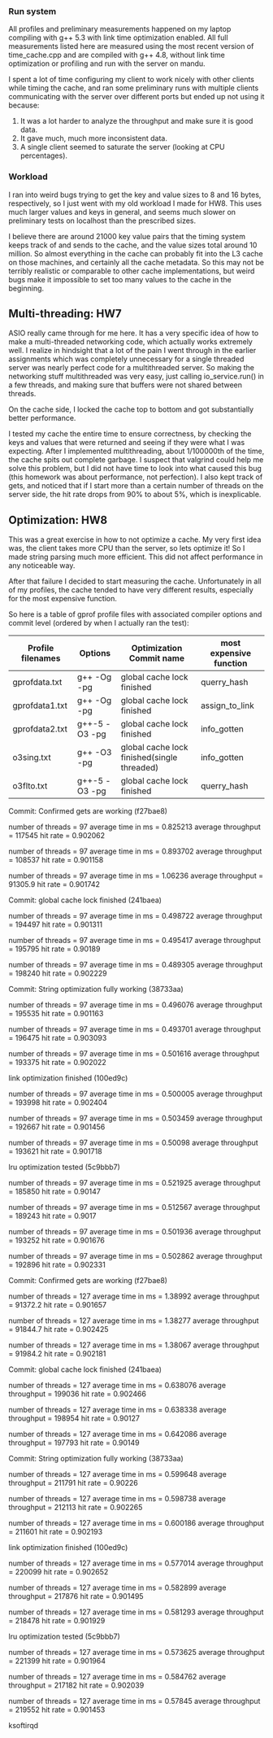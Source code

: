 
### Run system

All profiles and preliminary measurements happened on my laptop compiling with g++ 5.3 with link time optimization enabled. All full measurements listed here are measured using the most recent version of time_cache.cpp and are compiled with g++ 4.8, without link time optimization or profiling and run with the server on mandu.

I spent a lot of time configuring my client to work nicely with other clients while timing the cache, and ran some preliminary runs with multiple clients communicating with the server over different ports but ended up not using it because:

1. It was a lot harder to analyze the throughput and make sure it is good data.
2. It gave much, much more inconsistent data.
3. A single client seemed to saturate the server (looking at CPU percentages).

### Workload

I ran into weird bugs trying to get the key and value sizes to 8 and 16 bytes, respectively, so I just went with my old workload I made for HW8. This uses much larger values and keys in general, and seems much slower on preliminary tests on localhost than the prescribed sizes.

I believe there are around 21000 key value pairs that the timing system keeps track of and sends to the cache, and the value sizes total around 10 million. So almost everything in the cache can probably fit into the L3 cache on those machines, and certainly all the cache metadata. So this may not be terribly realistic or comparable to other cache implementations, but weird bugs make it impossible to set too many values to the cache in the beginning.

## Multi-threading: HW7

ASIO really came through for me here. It has a very specific idea of how to make a multi-threaded networking code, which actually works extremely well. I realize in hindsight that a lot of the pain I went through in the earlier assignments which was completely unnecessary for a single threaded server was nearly perfect code for a multithreaded server. So making the networking stuff multithreaded was very easy, just calling io_service.run() in a few threads, and making sure that buffers were not shared between threads.

On the cache side, I locked the cache top to bottom and got substantially better performance.

I tested my cache the entire time to ensure correctness, by checking the keys and values that were returned and seeing if they were what I was expecting. After I implemented multithreading, about 1/100000th of the time, the cache spits out complete garbage. I suspect that valgrind could help me solve this problem, but I did not have time to look into what caused this bug (this homework was about performance, not perfection). I also kept track of gets, and noticed that if I start more than a certain number of threads on the server side, the hit rate drops from 90% to about 5%, which is inexplicable.

## Optimization: HW8

This was a great exercise in how to not optimize a cache. My very first idea was, the client takes more CPU than the server, so lets optimize it! So I made string parsing much more efficient. This did not affect performance in any noticeable way.

After that failure I decided to start measuring the cache. Unfortunately in all of my profiles, the cache tended to have very different results, especially for the most expensive function.

So here is a table of gprof profile files with associated compiler options and commit level (ordered by when I actually ran the test):

Profile filenames | Options | Optimization Commit name | most expensive function
--- | --- | --- | ---
gprofdata.txt | g++ -Og -pg | global cache lock finished | querry_hash
gprofdata1.txt | g++ -Og -pg | global cache lock finished | assign_to_link
gprofdata2.txt | g++-5 -O3 -pg | global cache lock finished | info_gotten
o3sing.txt | g++ -O3 -pg | global cache lock finished(single threaded) | info_gotten
o3flto.txt | g++-5 -O3 -pg |  global cache lock finished | querry_hash




Commit: Confirmed gets are working (f27bae8)

number of threads = 97
average time in ms = 0.825213
average throughput = 117545
hit rate = 0.902062

number of threads = 97
average time in ms = 0.893702
average throughput = 108537
hit rate = 0.901158

number of threads = 97
average time in ms = 1.06236
average throughput = 91305.9
hit rate = 0.901742

Commit: global cache lock finished (241baea)

number of threads = 97
average time in ms = 0.498722
average throughput = 194497
hit rate = 0.901311


number of threads = 97
average time in ms = 0.495417
average throughput = 195795
hit rate = 0.90189


number of threads = 97
average time in ms = 0.489305
average throughput = 198240
hit rate = 0.902229

Commit: String optimization fully working (38733aa)

number of threads = 97
average time in ms = 0.496076
average throughput = 195535
hit rate = 0.901163

number of threads = 97
average time in ms = 0.493701
average throughput = 196475
hit rate = 0.903093

number of threads = 97
average time in ms = 0.501616
average throughput = 193375
hit rate = 0.902022

link optimization finished (100ed9c)

number of threads = 97
average time in ms = 0.500005
average throughput = 193998
hit rate = 0.902404

number of threads = 97
average time in ms = 0.503459
average throughput = 192667
hit rate = 0.901456

number of threads = 97
average time in ms = 0.50098
average throughput = 193621
hit rate = 0.901718

lru optimization tested (5c9bbb7)

number of threads = 97
average time in ms = 0.521925
average throughput = 185850
hit rate = 0.90147

number of threads = 97
average time in ms = 0.512567
average throughput = 189243
hit rate = 0.9017

number of threads = 97
average time in ms = 0.501936
average throughput = 193252
hit rate = 0.901676

number of threads = 97
average time in ms = 0.502862
average throughput = 192896
hit rate = 0.902331























Commit: Confirmed gets are working (f27bae8)

number of threads = 127
average time in ms = 1.38992
average throughput = 91372.2
hit rate = 0.901657

number of threads = 127
average time in ms = 1.38277
average throughput = 91844.7
hit rate = 0.902425

number of threads = 127
average time in ms = 1.38067
average throughput = 91984.2
hit rate = 0.902181

Commit: global cache lock finished (241baea)

number of threads = 127
average time in ms = 0.638076
average throughput = 199036
hit rate = 0.902466

number of threads = 127
average time in ms = 0.638338
average throughput = 198954
hit rate = 0.90127

number of threads = 127
average time in ms = 0.642086
average throughput = 197793
hit rate = 0.90149

Commit: String optimization fully working (38733aa)

number of threads = 127
average time in ms = 0.599648
average throughput = 211791
hit rate = 0.90226

number of threads = 127
average time in ms = 0.598738
average throughput = 212113
hit rate = 0.902265

number of threads = 127
average time in ms = 0.600186
average throughput = 211601
hit rate = 0.902193

link optimization finished (100ed9c)

number of threads = 127
average time in ms = 0.577014
average throughput = 220099
hit rate = 0.902652

number of threads = 127
average time in ms = 0.582899
average throughput = 217876
hit rate = 0.901495

number of threads = 127
average time in ms = 0.581293
average throughput = 218478
hit rate = 0.901929

lru optimization tested (5c9bbb7)

number of threads = 127
average time in ms = 0.573625
average throughput = 221399
hit rate = 0.901964

number of threads = 127
average time in ms = 0.584762
average throughput = 217182
hit rate = 0.902039

number of threads = 127
average time in ms = 0.57845
average throughput = 219552
hit rate = 0.901453

ksoftirqd
